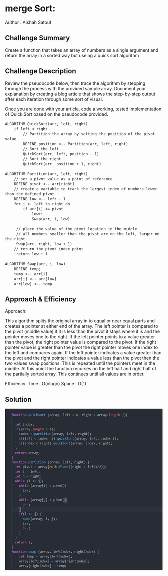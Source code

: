 # merge Sort:
Author : Aishah Satouf

## Challenge Summary
Create a function that takes an array of numbers as a single argument and return the array in a sorted way but useing a quick sort algorithm

## Challenge Description
Review the pseudocode below, then trace the algorithm by stepping through the process with the provided sample array. Document your explanation by creating a blog article that shows the step-by-step output after each iteration through some sort of visual.

Once you are done with your article, code a working, tested implementation of Quick Sort based on the pseudocode provided.

```
ALGORITHM QuickSort(arr, left, right)
    if left < right
        // Partition the array by setting the position of the pivot value 
        DEFINE position <-- Partition(arr, left, right)
        // Sort the left
        QuickSort(arr, left, position - 1)
        // Sort the right
        QuickSort(arr, position + 1, right)

ALGORITHM Partition(arr, left, right)
    // set a pivot value as a point of reference
    DEFINE pivot <-- arr[right]
    // create a variable to track the largest index of numbers lower than the defined pivot
    DEFINE low <-- left - 1
    for i <- left to right do
        if arr[i] <= pivot
            low++
            Swap(arr, i, low)

     // place the value of the pivot location in the middle.
     // all numbers smaller than the pivot are on the left, larger on the right. 
     Swap(arr, right, low + 1)
    // return the pivot index point
     return low + 1

ALGORITHM Swap(arr, i, low)
    DEFINE temp;
    temp <-- arr[i]
    arr[i] <-- arr[low]
    arr[low] <-- temp

```
      

## Approach & Efficiency
Approach:

This algorithm splits the original array in to equal or near equal parts and creates a pointer at either end of the array. The left pointer is compared to the pivot (middle value) if it is less than the pivot it stays where it is and the pointer moves one to the right. If the left pointer points to a value greater than the pivot, the right pointer value is compared to the pivot. If the right pointer value is greater than the pivot the right pointer moves one index to the left and compares again. If the left pointer indicates a value greater than the pivot and the right pointer indicates a value less than the pivot then the two values swap positions. This is repeated until the pointers meet in the middle. At this point the function recurses on the left half and right half of the partially sorted array. This continues until all values are in order.

Efficiency:
Time : O(nlogn)
Space : O(1)

## Solution

![mergesort](./assets/quick.PNG)